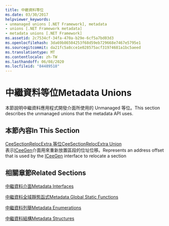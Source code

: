 ```yaml
---
title: 中繼資料等位
ms.date: 03/30/2017
helpviewer_keywords:
- unmanaged unions [.NET Framework], metadata
- unions [.NET Framework metadata]
- metadata unions [.NET Framework]
ms.assetid: 2c7534cf-34fa-470a-b29e-6cf5a7bd03d3
ms.openlocfilehash: 3da69b86504253f68d59eb729668e7467e5795e1
ms.sourcegitcommit: da21fc5a8cce1e028575acf31974681a1bc5aeed
ms.translationtype: MT
ms.contentlocale: zh-TW
ms.lasthandoff: 06/08/2020
ms.locfileid: "84489518"
---
```

# <a name="metadata-unions"></a><span data-ttu-id="c1d34-102">中繼資料等位</span><span class="sxs-lookup"><span data-stu-id="c1d34-102">Metadata Unions</span></span>
<span data-ttu-id="c1d34-103">本節說明中繼資料應用程式開發介面所使用的 Unmanaged 等位。</span><span class="sxs-lookup"><span data-stu-id="c1d34-103">This section describes the unmanaged unions that the metadata API uses.</span></span>  
  
## <a name="in-this-section"></a><span data-ttu-id="c1d34-104">本節內容</span><span class="sxs-lookup"><span data-stu-id="c1d34-104">In This Section</span></span>  
 [<span data-ttu-id="c1d34-105">CeeSectionRelocExtra 等位</span><span class="sxs-lookup"><span data-stu-id="c1d34-105">CeeSectionRelocExtra Union</span></span>](ceesectionrelocextra-union.md)  
 <span data-ttu-id="c1d34-106">表示[ICeeGen](iceegen-interface.md)介面用來重新放置區段的位址位移。</span><span class="sxs-lookup"><span data-stu-id="c1d34-106">Represents an address offset that is used by the [ICeeGen](iceegen-interface.md) interface to relocate a section</span></span>  
  
## <a name="related-sections"></a><span data-ttu-id="c1d34-107">相關章節</span><span class="sxs-lookup"><span data-stu-id="c1d34-107">Related Sections</span></span>  
 [<span data-ttu-id="c1d34-108">中繼資料介面</span><span class="sxs-lookup"><span data-stu-id="c1d34-108">Metadata Interfaces</span></span>](metadata-interfaces.md)  
  
 [<span data-ttu-id="c1d34-109">中繼資料全域靜態函式</span><span class="sxs-lookup"><span data-stu-id="c1d34-109">Metadata Global Static Functions</span></span>](metadata-global-static-functions.md)  
  
 [<span data-ttu-id="c1d34-110">中繼資料列舉</span><span class="sxs-lookup"><span data-stu-id="c1d34-110">Metadata Enumerations</span></span>](metadata-enumerations.md)  
  
 [<span data-ttu-id="c1d34-111">中繼資料結構</span><span class="sxs-lookup"><span data-stu-id="c1d34-111">Metadata Structures</span></span>](metadata-structures.md)
